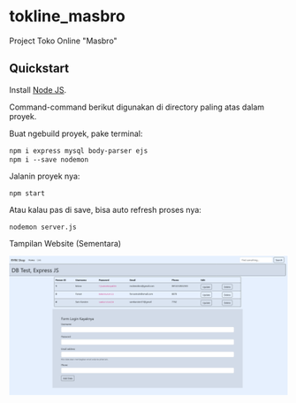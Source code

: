 # tokline_masbro
Project Toko Online "Masbro"

## Quickstart
Install [Node JS](https://nodejs.org/en).

Command-command berikut digunakan di directory paling atas dalam proyek.


Buat ngebuild proyek, pake terminal:
```
npm i express mysql body-parser ejs
npm i --save nodemon
```

Jalanin proyek nya:
```
npm start
```

Atau kalau pas di save, bisa auto refresh proses nya:
```
nodemon server.js
```

Tampilan Website (Sementara)

![Website Alpha](/screenshots/website-alpha.png)
